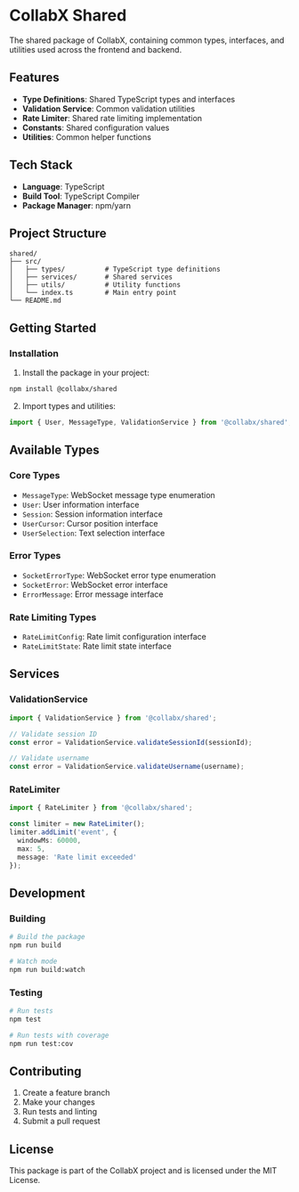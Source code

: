 # CollabX Shared

The shared package of CollabX, containing common types, interfaces, and utilities used across the frontend and backend.

## Features

- **Type Definitions**: Shared TypeScript types and interfaces
- **Validation Service**: Common validation utilities
- **Rate Limiter**: Shared rate limiting implementation
- **Constants**: Shared configuration values
- **Utilities**: Common helper functions

## Tech Stack

- **Language**: TypeScript
- **Build Tool**: TypeScript Compiler
- **Package Manager**: npm/yarn

## Project Structure

```
shared/
├── src/
│   ├── types/          # TypeScript type definitions
│   ├── services/       # Shared services
│   ├── utils/          # Utility functions
│   └── index.ts        # Main entry point
└── README.md
```

## Getting Started

### Installation

1. Install the package in your project:
```bash
npm install @collabx/shared
```

2. Import types and utilities:
```typescript
import { User, MessageType, ValidationService } from '@collabx/shared';
```

## Available Types

### Core Types

- `MessageType`: WebSocket message type enumeration
- `User`: User information interface
- `Session`: Session information interface
- `UserCursor`: Cursor position interface
- `UserSelection`: Text selection interface

### Error Types

- `SocketErrorType`: WebSocket error type enumeration
- `SocketError`: WebSocket error interface
- `ErrorMessage`: Error message interface

### Rate Limiting Types

- `RateLimitConfig`: Rate limit configuration interface
- `RateLimitState`: Rate limit state interface

## Services

### ValidationService

```typescript
import { ValidationService } from '@collabx/shared';

// Validate session ID
const error = ValidationService.validateSessionId(sessionId);

// Validate username
const error = ValidationService.validateUsername(username);
```

### RateLimiter

```typescript
import { RateLimiter } from '@collabx/shared';

const limiter = new RateLimiter();
limiter.addLimit('event', {
  windowMs: 60000,
  max: 5,
  message: 'Rate limit exceeded'
});
```

## Development

### Building

```bash
# Build the package
npm run build

# Watch mode
npm run build:watch
```

### Testing

```bash
# Run tests
npm test

# Run tests with coverage
npm run test:cov
```

## Contributing

1. Create a feature branch
2. Make your changes
3. Run tests and linting
4. Submit a pull request

## License

This package is part of the CollabX project and is licensed under the MIT License. 